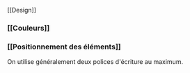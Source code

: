 [[Design]]

### [[Couleurs]]

### [[Positionnement des éléments]]

On utilise généralement deux polices d'écriture au maximum.